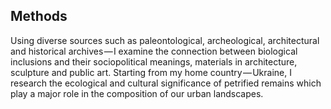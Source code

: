 


## Methods


Using diverse sources such as paleontological, archeological, architectural and historical archives&hairsp;—&hairsp;I examine the connection between biological inclusions and their sociopolitical meanings, materials in architecture, sculpture and public art. Starting from my home country&hairsp;—&hairsp;Ukraine, I research the ecological and cultural significance of petrified remains which play a major role in the composition of our urban landscapes.
